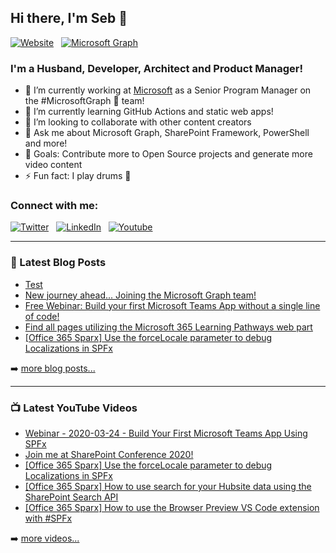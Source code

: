 ## Hi there, I'm Seb 👋

[![Website](https://img.shields.io/badge/BLOG-sebastienlevert.com-%23455466.svg?&style=for-the-badge&logo=rss&logoColor=white)][website] &nbsp;&nbsp;[![Microsoft Graph](https://img.shields.io/badge/Microsoft-Senior%20Program%20Manager-%23F34F1C.svg?&style=for-the-badge&logo=microsoft&logoColor=white)][graph-website]

### I'm a Husband, Developer, Architect and Product Manager!

- 🔭 I’m currently working at [Microsoft][graph-website] as a Senior Program Manager on the #MicrosoftGraph 🦒 team!
- 🌱 I’m currently learning GitHub Actions and static web apps!
- 👯 I’m looking to collaborate with other content creators
- 💬 Ask me about Microsoft Graph, SharePoint Framework, PowerShell and more!
- 🥅 Goals: Contribute more to Open Source projects and generate more video content
- ⚡ Fun fact: I play drums 🥁

### Connect with me:

[![Twitter](https://img.shields.io/badge/twitter-%231DA1F2.svg?&style=for-the-badge&logo=twitter&logoColor=white&countColor=%232ea44f)][twitter] &nbsp;&nbsp;[![LinkedIn](https://img.shields.io/badge/linkedin-%230077B5.svg?&style=for-the-badge&logo=linkedin&logoColor=white)][linkedin] &nbsp;&nbsp;[![Youtube](https://img.shields.io/badge/youtube-%23FF0000.svg?&style=for-the-badge&logo=youtube&logoColor=white&countColor=%232ea44f)][youtube]

---

### 📕 Latest Blog Posts

<!-- BLOG-POST-LIST:START -->
- [Test](https://www.sebastienlevert.com/2020/11/29/test/)
- [New journey ahead... Joining the Microsoft Graph team!](https://www.sebastienlevert.com/2020/11/13/new-journey-ahead-joining-the-microsoft-graph-team/)
- [Free Webinar: Build your first Microsoft Teams App without a single line of code!](https://www.sebastienlevert.com/2020/08/18/free-webinar-build-your-first-microsoft-teams-app-without-a-single-line-of-code/)
- [Find all pages utilizing the Microsoft 365 Learning Pathways web part](https://www.sebastienlevert.com/2020/06/05/find-all-pages-utilizing-the-microsoft-365-learning-pathways-web-part/)
- [[Office 365 Sparx] Use the forceLocale parameter to debug Localizations in SPFx](https://www.sebastienlevert.com/2020/01/16/office-365-sparx-use-the-forcelocale-parameter-to-debug-localizations-in-spfx/)
<!-- BLOG-POST-LIST:END -->

➡️ [more blog posts...][website]

---

### 📺 Latest YouTube Videos

<!-- YOUTUBE:START -->
- [Webinar - 2020-03-24 - Build Your First Microsoft Teams App  Using SPFx](https://www.youtube.com/watch?v=hGGVUtAr--8)
- [Join me at SharePoint Conference 2020!](https://www.youtube.com/watch?v=oAjD6FT8o3Q)
- [[Office 365 Sparx] Use the forceLocale parameter to debug Localizations in SPFx](https://www.youtube.com/watch?v=j-U7WuEQBig)
- [[Office 365 Sparx] How to use search for your Hubsite data using the SharePoint Search API](https://www.youtube.com/watch?v=Yydlwq15gF8)
- [[Office 365 Sparx] How to use the Browser Preview VS Code extension with #SPFx](https://www.youtube.com/watch?v=Ad8eq7gB4Cg)
<!-- YOUTUBE:END -->

➡️ [more videos...][youtube]

[website]: https://www.sebastienlevert.com
[graph-website]: https://graph.microsoft.com
[twitter]: https://twitter.com/intent/follow?original_referer=https%3A%2F%2Fgithub.com%2Fsebastienlevert&screen_name=sebastienlevert
[youtube]: https://www.youtube.com/channel/UCnnGypiyUKntbpJQIFIOGNw
[linkedin]: https://linkedin.com/in/sebastienlevert

